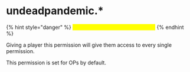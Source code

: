 # undeadpandemic.\*

{% hint style="danger" %}
&#x20;                                        <mark style="color:yellow;">**THIS IS AN ADMIN PERMISSION !**</mark>
{% endhint %}

Giving a player this permission will give them access to every single permission.

This permission is set for OPs by default.
